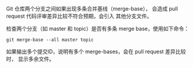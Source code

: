 Git 仓库两个分支之间如果出现多条合并基线（merge-base），
会造成 pull request 代码评审差异比较不符合预期，会引入
其他分支文件。

检查两个分支（如 master 和 topic）是否有多条 merge base，使用如下命令：

    git merge-base --all master topic

如果输出多个提交ID，说明有多个 merge-bases，会在 pull request 差异比较时，
显示多余文件。

